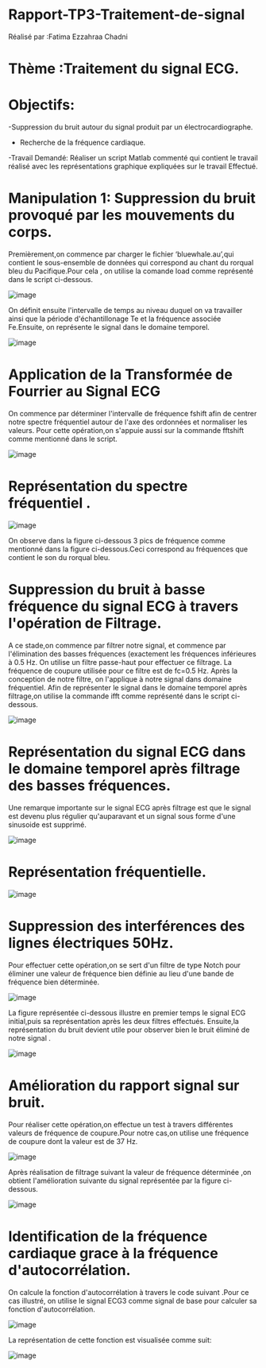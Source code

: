 # Rapport-TP3-Traitement-de-signal
 Réalisé par :Fatima Ezzahraa Chadni

 # Thème :Traitement du signal ECG.
 
 # Objectifs:
   -Suppression du bruit autour du signal produit par un électrocardiographe.
   - Recherche de la fréquence cardiaque.
   
-Travail Demandé: Réaliser un script Matlab commenté qui contient le travail réalisé avec les représentations graphique expliquées sur le travail Effectué.

# Manipulation 1: Suppression du bruit provoqué par les mouvements du corps.
  Premièrement,on commence par charger le fichier ‘bluewhale.au’,qui contient le sous-ensemble de données qui 
  correspond au chant du rorqual bleu du Pacifique.Pour cela , on utilise la comande load comme représenté dans le script ci-dessous.
  
  ![image](https://user-images.githubusercontent.com/120644217/213816835-106cdf3d-b758-4290-b05f-f56eb39e5f65.png)
  
  On définit ensuite l'intervalle de temps au niveau duquel on va travailler ainsi que la période d'échantillonage Te et la fréquence associée Fe.Ensuite, on représente   le signal dans le domaine temporel.
  
  ![image](https://user-images.githubusercontent.com/120644217/213817158-42d62e68-a09f-488c-bccc-da985858b116.png)

  # Application de la Transformée de Fourrier au Signal ECG
  On commence par déterminer l'intervalle de fréquence fshift afin de centrer notre spectre fréquentiel autour de l'axe des ordonnées et normaliser les valeurs.
  Pour cette opération,on s'appuie aussi sur la commande fftshift comme mentionné dans le script.
  
  ![image](https://user-images.githubusercontent.com/120644217/213817871-eba9997c-489f-4a2d-9d3f-0d46e1a3c645.png)
  
  # Représentation du spectre fréquentiel .
  
  ![image](https://user-images.githubusercontent.com/120644217/213818058-ccf1b822-66d5-41fa-8fc8-a8da06559ef1.png)

  On observe dans la figure ci-dessous 3 pics de fréquence comme mentionné dans la figure ci-dessous.Ceci correspond au fréquences que contient le son du rorqual bleu.
  # Suppression du bruit à basse fréquence du signal ECG à travers l'opération de Filtrage.
  A ce stade,on commence par filtrer notre signal, et commence par l'élimination des basses fréquences (exactement les fréquences inférieures à 0.5 Hz.
  On utilise un filtre passe-haut pour effectuer ce filtrage.
  La fréquence de coupure utilisée pour ce filtre est de fc=0.5 Hz.
  Après la conception de notre filtre, on l'applique à notre signal dans domaine fréquentiel.
  Afin de représenter le signal dans le domaine temporel après filtrage,on utilise la commande ifft comme représenté dans le script ci-dessous.
  
  ![image](https://user-images.githubusercontent.com/120644217/213820232-2a1212a4-93c9-49c3-a60c-6404c1fa3e75.png)
  #  Représentation du signal ECG dans le domaine temporel après filtrage des basses fréquences.
   Une remarque importante sur le signal ECG après filtrage est que le signal est devenu plus régulier qu'auparavant et un signal sous forme d'une sinusoide est            supprimé.
  
  ![image](https://user-images.githubusercontent.com/120644217/213820475-e5bd893d-5e55-4333-983d-414744ebab4f.png)
  # Représentation fréquentielle.
  ![image](https://user-images.githubusercontent.com/120644217/213820593-657ec48a-3e4a-44b7-85d0-2400fb8eb557.png)
  
  # Suppression des interférences des lignes électriques 50Hz.
  Pour effectuer cette opération,on se sert d'un filtre de type Notch pour éliminer une valeur de fréquence bien définie au lieu d'une bande de fréquence bien           déterminée.
  
  ![image](https://user-images.githubusercontent.com/120644217/213821501-007311ec-a7ee-4607-8905-f4d90cb9cde6.png)
  
  La figure représentée ci-dessous illustre en premier temps le signal ECG initial,puis sa représentation après les deux filtres effectués.
  Ensuite,la représentation du bruit devient utile pour observer bien le bruit éliminé de notre signal .
  
  ![image](https://user-images.githubusercontent.com/120644217/213821838-2d88400d-0aca-48e2-ab55-7f6546cb64f9.png)
  
  #  Amélioration du rapport signal sur bruit.
  Pour réaliser cette opération,on effectue un test à travers différentes valeurs de fréquence de coupure.Pour notre cas,on utilise une fréquence de coupure dont la 
   valeur est de 37 Hz.
   
   ![image](https://user-images.githubusercontent.com/120644217/213822496-07163c4f-d63a-4126-a7d4-d4ebf31673d0.png)
   
   Après réalisation de filtrage suivant la valeur de fréquence déterminée ,on obtient l'amélioration suivante du signal représentée par la figure ci-dessous.
   
   ![image](https://user-images.githubusercontent.com/120644217/213822726-220fa906-1e49-4bfb-afe5-a3ae1a43bee4.png)
   
   # Identification de la fréquence cardiaque grace à la fréquence d'autocorrélation.
   On calcule la fonction d'autocorrélation à travers le code suivant .Pour ce cas illustré,
   on utilise le signal ECG3 comme signal de base pour calculer sa fonction 
   d'autocorrélation.
     
![image](https://user-images.githubusercontent.com/120644217/213824027-acc9c9ef-c6c6-4a5c-b550-c3ea9967bed4.png)

 La représentation de cette fonction est visualisée comme suit:
 
 ![image](https://user-images.githubusercontent.com/120644217/213824237-abaa1b34-d969-4f8e-b609-1826103811d0.png)

     

   
 

   

  
